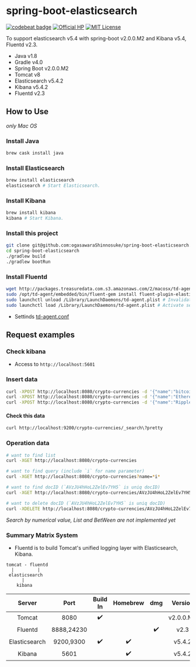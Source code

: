 # spring-boot-elasticsearch
[![codebeat badge](https://codebeat.co/badges/4b9f1d23-487a-4d17-812a-168a81c5d3bd)](https://codebeat.co/projects/github-com-ogasawarashinnosuke-spring-boot-elasticsearch-master)
[![Official HP](https://img.shields.io/badge/official-homepage-green.svg)](https://ogasawarashinnosuke.github.io/spring-boot-elasticsearch/)
[![MIT License](http://img.shields.io/badge/license-MIT-blue.svg?style=flat)](LICENSE)

To support elasticsearch v5.4 with spring-boot v2.0.0.M2 and Kibana v5.4, Fluentd v2.3.
* Java v1.8
* Gradle v4.0
* Spring Boot v2.0.0.M2
* Tomcat v8
* Elasticsearch v5.4.2
* Kibana v5.4.2
* Fluentd v2.3

## How to Use
*only Mac OS*

### Install Java

``` sh
brew cask install java
```

### Install Elasticsearch

``` sh
brew install elasticsearch
elasticsearch # Start Elasticsearch.
```

### Install Kibana

``` sh
brew install kibana
kibana # Start Kibana.
```

### Install this project

``` sh
git clone git@github.com:ogasawaraShinnosuke/spring-boot-elasticsearch.git
cd spring-boot-elasticsearch
./gradlew build
./gradlew bootRun
```

### Install Fluentd

``` sh
wget http://packages.treasuredata.com.s3.amazonaws.com/2/macosx/td-agent-2.3.0-0.dmg # Execute this dmg-file. 
sudo /opt/td-agent/embedded/bin/fluent-gem install fluent-plugin-elasticsearch # Install gem for Fluentd.
sudo launchctl unload /Library/LaunchDaemons/td-agent.plist # Invalidate settings.
sudo launchctl load /Library/LaunchDaemons/td-agent.plist # Activate settings.
```

- Settinds [td-agent.conf](settings/etc/td-agent/td-agent.conf)

## Request examples

### Check kibana 

- Access to `http://localhost:5601`

### Insert data

``` sh
curl -XPOST http://localhost:8080/crypto-currencies -d '{"name":"bitcoin","marketCapitalization":46219389522.4,"keywords": ["bitcoin","BTC"]}'
curl -XPOST http://localhost:8080/crypto-currencies -d '{"name":"Ethereum","marketCapitalization":31278008829.5,"keywords": ["Ethereum","ETH"]}'
curl -XPOST http://localhost:8080/crypto-currencies -d '{"name":"Ripple","marketCapitalization":12034938611.6,"keywords":["Ripple","XRP"]}'
```
#### Check this data

``` sh
curl http://localhost:9200/crypto-currencies/_search\?pretty
```

### Operation data

``` sh
# want to find list
curl -XGET http://localhost:8080/crypto-currencies

# want to find query (include `i` for name parameter)
curl -XGET http://localhost:8080/crypto-currencies?name=*i*

# want to find docID (`AVzJU4hHoL2ZelEv7YH5` is uniq docID)
curl -XGET http://localhost:8080/crypto-currencies/AVzJU4hHoL2ZelEv7YH5

# want to delete docID (`AVzJU4hHoL2ZelEv7YH5` is uniq docID)
curl -XDELETE http://localhost:8080/crypto-currencies/AVzJU4hHoL2ZelEv7YH5
```

*Search by numerical value, List and BetWeen are not implemented yet*

### Summary Matrix System

- Fluentd is to build Tomcat's unified logging layer with Elasticsearch, Kibana.

```
tomcat - fluentd
  |         |
 elasticsearch
      |
    kibana
```

Server|Port|Build In|Homebrew|dmg|Version
:--:|:--:|:--:|:--:|:--:|:--:
Tomcat|8080|:heavy_check_mark:|||v2.0.0.M2
Fluentd|8888,24230|||:heavy_check_mark:|v2.3
Elasticsearch|9200,9300|:heavy_check_mark:|:heavy_check_mark:||v5.4.2
Kibana|5601||:heavy_check_mark:||v5.4.2
